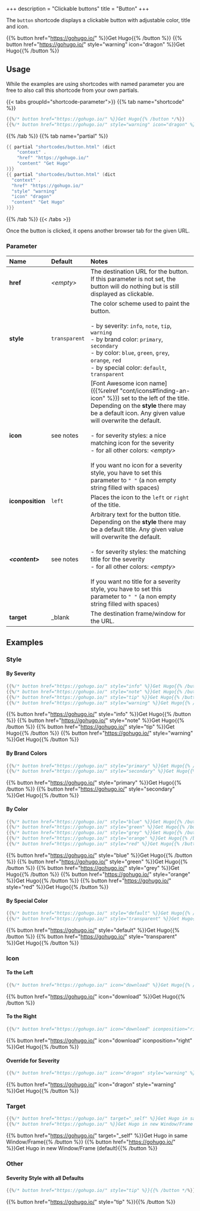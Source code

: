+++
description = "Clickable buttons"
title = "Button"
+++

The `button` shortcode displays a clickable button with adjustable color, title and icon.

{{% button href="https://gohugo.io/" %}}Get Hugo{{% /button %}}
{{% button href="https://gohugo.io/" style="warning" icon="dragon" %}}Get Hugo{{% /button %}}

## Usage

While the examples are using shortcodes with named parameter you are free to also call this shortcode from your own partials.

{{< tabs groupId="shortcode-parameter">}}
{{% tab name="shortcode" %}}

````go
{{%/* button href="https://gohugo.io/" %}}Get Hugo{{% /button */%}}
{{%/* button href="https://gohugo.io/" style="warning" icon="dragon" %}}Get Hugo{{% /button */%}}
````

{{% /tab %}}
{{% tab name="partial" %}}

````go
{{ partial "shortcodes/button.html" (dict
    "context" .
    "href" "https://gohugo.io/"
    "content" "Get Hugo"
)}}
{{ partial "shortcodes/button.html" (dict
  "context" .
  "href" "https://gohugo.io/"
  "style" "warning"
  "icon" "dragon"
  "content" "Get Hugo"
)}}
````

{{% /tab %}}
{{< /tabs >}}

Once the button is clicked, it opens another browser tab for the given URL.

### Parameter

| Name                  | Default         | Notes       |
|:----------------------|:----------------|:------------|
| **href**              | _&lt;empty&gt;_ | The destination URL for the button. If this parameter is not set, the button will do nothing but is still displayed as clickable. |
| **style**             | `transparent`   | The color scheme used to paint the button.<br><br>- by severity: `info`, `note`, `tip`, `warning`<br>- by brand color: `primary`, `secondary`<br>- by color: `blue`, `green`, `grey`, `orange`, `red`<br>- by special color: `default`, `transparent` |
| **icon**              | see notes       | [Font Awesome icon name]({{%relref "cont/icons#finding-an-icon" %}}) set to the left of the title. Depending on the **style** there may be a default icon. Any given value will overwrite the default.<br><br>- for severity styles: a nice matching icon for the severity<br>- for all other colors: _&lt;empty&gt;_<br><br>If you want no icon for a severity style, you have to set this parameter to `" "` (a non empty string filled with spaces) |
| **iconposition**      | `left`          | Places the icon to the `left` or `right` of the title. |
| _**&lt;content&gt;**_ | see notes       | Arbitrary text for the button title. Depending on the **style** there may be a default title. Any given value will overwrite the default.<br><br>- for severity styles: the matching title for the severity<br>- for all other colors: _&lt;empty&gt;_<br><br>If you want no title for a severity style, you have to set this parameter to `" "` (a non empty string filled with spaces) |
| **target**            | _blank          | The destination frame/window for the URL. |

## Examples

### Style

#### By Severity

````go
{{%/* button href="https://gohugo.io/" style="info" %}}Get Hugo{{% /button */%}}
{{%/* button href="https://gohugo.io/" style="note" %}}Get Hugo{{% /button */%}}
{{%/* button href="https://gohugo.io/" style="tip" %}}Get Hugo{{% /button */%}}
{{%/* button href="https://gohugo.io/" style="warning" %}}Get Hugo{{% /button */%}}
````

{{% button href="https://gohugo.io/" style="info" %}}Get Hugo{{% /button %}}
{{% button href="https://gohugo.io/" style="note" %}}Get Hugo{{% /button %}}
{{% button href="https://gohugo.io/" style="tip" %}}Get Hugo{{% /button %}}
{{% button href="https://gohugo.io/" style="warning" %}}Get Hugo{{% /button %}}


#### By Brand Colors

````go
{{%/* button href="https://gohugo.io/" style="primary" %}}Get Hugo{{% /button */%}}
{{%/* button href="https://gohugo.io/" style="secondary" %}}Get Hugo{{% /button */%}}
````

{{% button href="https://gohugo.io/" style="primary" %}}Get Hugo{{% /button %}}
{{% button href="https://gohugo.io/" style="secondary" %}}Get Hugo{{% /button %}}

#### By Color

````go
{{%/* button href="https://gohugo.io/" style="blue" %}}Get Hugo{{% /button */%}}
{{%/* button href="https://gohugo.io/" style="green" %}}Get Hugo{{% /button */%}}
{{%/* button href="https://gohugo.io/" style="grey" %}}Get Hugo{{% /button */%}}
{{%/* button href="https://gohugo.io/" style="orange" %}}Get Hugo{{% /button */%}}
{{%/* button href="https://gohugo.io/" style="red" %}}Get Hugo{{% /button */%}}
````

{{% button href="https://gohugo.io/" style="blue" %}}Get Hugo{{% /button %}}
{{% button href="https://gohugo.io/" style="green" %}}Get Hugo{{% /button %}}
{{% button href="https://gohugo.io/" style="grey" %}}Get Hugo{{% /button %}}
{{% button href="https://gohugo.io/" style="orange" %}}Get Hugo{{% /button %}}
{{% button href="https://gohugo.io/" style="red" %}}Get Hugo{{% /button %}}

#### By Special Color

````go
{{%/* button href="https://gohugo.io/" style="default" %}}Get Hugo{{% /button */%}}
{{%/* button href="https://gohugo.io/" style="transparent" %}}Get Hugo{{% /button */%}}
````

{{% button href="https://gohugo.io/" style="default" %}}Get Hugo{{% /button %}}
{{% button href="https://gohugo.io/" style="transparent" %}}Get Hugo{{% /button %}}

### Icon

#### To the Left

````go
{{%/* button href="https://gohugo.io/" icon="download" %}}Get Hugo{{% /button */%}}
````

{{% button href="https://gohugo.io/" icon="download" %}}Get Hugo{{% /button %}}

#### To the Right

````go
{{%/* button href="https://gohugo.io/" icon="download" iconposition="right" %}}Get Hugo{{% /button */%}}
````

{{% button href="https://gohugo.io/" icon="download" iconposition="right" %}}Get Hugo{{% /button %}}

#### Override for Severity

````go
{{%/* button href="https://gohugo.io/" icon="dragon" style="warning" %}}Get Hugo{{% /button */%}}
````

{{% button href="https://gohugo.io/" icon="dragon" style="warning" %}}Get Hugo{{% /button %}}

### Target

````go
{{%/* button href="https://gohugo.io/" target="_self" %}}Get Hugo in same window{{% /button */%}}
{{%/* button href="https://gohugo.io/" %}}Get Hugo in new Window/Frame (default){{% /button */%}}
````
{{% button href="https://gohugo.io/" target="_self" %}}Get Hugo in same Window/Frame{{% /button %}}
{{% button href="https://gohugo.io/" %}}Get Hugo in new Window/Frame (default){{% /button %}}

### Other

#### Severity Style with all Defaults

````go
{{%/* button href="https://gohugo.io/" style="tip" %}}{{% /button */%}}
````

{{% button href="https://gohugo.io/" style="tip" %}}{{% /button %}}
